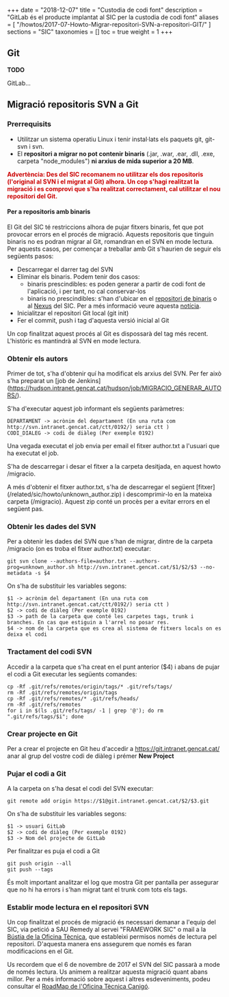 +++
date        = "2018-12-07"
title       = "Custodia de codi font"
description = "GitLab és el producte implantat al SIC per la custodia de codi font"
aliases = [
    "/howtos/2017-07-Howto-Migrar-repositori-SVN-a-repositori-GIT/"
]
sections    = "SIC"
taxonomies  = []
toc         = true
weight      = 1
+++


## Git

**TODO**

GitLab...

## Migració repositoris SVN a Git

### Prerrequisits

* Utilitzar un sistema operatiu Linux i tenir instal·lats els paquets git, git-svn i svn.
* El **repositori a migrar no pot contenir binaris** (.jar, .war, .ear, .dll, .exe, carpeta "node_modules") **ni arxius de mida superior a 20 MB**.

<p style="color: #CC0000;font-weight: bold"> Advertència: Des del SIC recomanem no utilitzar els dos repositoris (l'original al SVN i el migrat al Git) alhora. Un cop s'hagi realitzat la migració i es comprovi que s'ha realitzat correctament, cal utilitzar el nou repositori del Git.</p>  

#### Per a repositoris amb binaris

El Git del SIC té restriccions alhora de pujar fitxers binaris, fet que pot provocar errors en el procés de migració. Aquests repositoris que tinguin binaris no es podran migrar al Git, romandran en el SVN en mode lectura. Per aquests casos, per començar a treballar amb Git s'haurien de seguir els següents pasos:

* Descarregar el darrer tag del SVN
* Eliminar els binaris. Podem tenir dos casos:
	- binaris prescindibles: es poden generar a partir de codi font de l'aplicació, i per tant, no cal conservar-los
	- binaris no prescindibles: s'han d'ubicar en el [repositori de binaris](https://bin.sic.intranet.gencat.cat/) o al [Nexus](https://hudson.intranet.gencat.cat/nexus/) del SIC. Per a més informació veure aquesta [notícia](http://canigo.ctti.gencat.cat/noticies/2017-07-05-SIC-Gestio-binaris/).
* Inicialitzar el repositori Git local (git init)
* Fer el commit, push i tag d'aquesta versió inicial al Git

Un cop finalitzat aquest procés al Git es dispossarà del tag més recent. L'històric es mantindrà al SVN en mode lectura.

### Obtenir els autors

Primer de tot, s'ha d'obtenir quí ha modificat els arxius del SVN. Per fer això s'ha preparat un [job de Jenkins] (https://hudson.intranet.gencat.cat/hudson/job/MIGRACIO_GENERAR_AUTORS/).

S'ha d'executar aquest job informant els següents paràmetres:

	DEPARTAMENT -> acrònim del departament (En una ruta com http://svn.intranet.gencat.cat/ctt/0192/) seria ctt )
	CODI_DIALEG -> codi de diàleg (Per exemple 0192)

Una vegada executat el job envia per email el fitxer author.txt a l'usuari que ha executat el job.

S'ha de descarregar i desar el fitxer a la carpeta desitjada, en aquest howto /migracio.

A més d'obtenir el fitxer author.txt, s'ha de descarregar el següent [fitxer] (/related/sic/howto/unknown_author.zip) i descomprimir-lo en la mateixa carpeta (/migracio). Aquest zip conté un procès per a evitar errors en el següent pas.

### Obtenir les dades del SVN

Per a obtenir les dades del SVN que s'han de migrar, dintre de la carpeta /migracio (on es troba el fitxer author.txt) executar:

	git svn clone --authors-file=author.txt --authors-prog=unknown_author.sh http://svn.intranet.gencat.cat/$1/$2/$3 --no-metadata -s $4

On s'ha de substituir les variables segons:

	$1 -> acrònim del departament (En una ruta com http://svn.intranet.gencat.cat/ctt/0192/) seria ctt )
	$2 -> codi de diàleg (Per exemple 0192)
	$3 -> path de la carpeta que conté les carpetes tags, trunk i branches. En cas que estiguin a l'arrel no posar res.
	$4 -> nom de la carpeta que es crea al sistema de fitxers locals on es deixa el codi

### Tractament del codi SVN

Accedir a la carpeta que s'ha creat en el punt anterior ($4) i abans de pujar el codi a Git executar les següents comandes:

	cp -Rf .git/refs/remotes/origin/tags/* .git/refs/tags/
	rm -Rf .git/refs/remotes/origin/tags
	cp -Rf .git/refs/remotes/* .git/refs/heads/
	rm -Rf .git/refs/remotes
	for i in $(ls .git/refs/tags/ -1 | grep '@'); do rm ".git/refs/tags/$i"; done
	

### Crear projecte en Git

Per a crear el projecte en Git heu d'accedir a https://git.intranet.gencat.cat/ anar al grup del vostre codi de diàleg i prémer **New Project**

### Pujar el codi a Git

A la carpeta on s'ha desat el codi del SVN executar:

	git remote add origin https://$1@git.intranet.gencat.cat/$2/$3.git

On s'ha de substituir les variables segons:

	$1 -> usuari GitLab
	$2 -> codi de diàleg (Per exemple 0192)
	$3 -> Nom del projecte de GitLab

Per finalitzar es puja el codi a Git

	git push origin --all
	git push --tags
	
És molt important analitzar el log que mostra Git per pantalla per assegurar que no hi ha errors i s'han migrat tant el trunk com tots els tags.

### Establir mode lectura en el repositori SVN

Un cop finalitzat el procés de migració és necessari demanar a l'equip del SIC, via petició a SAU Remedy al servei "FRAMEWORK SIC" o mail a la [Bústia de la Oficina Tècnica](mailto:oficina-tecnica.canigo.ctti@gencat.cat), que estableixi permisos només de lectura pel repositori. D'aquesta manera ens assegurem que només es faran modificacions en el Git.

Us recordem que el 6 de novembre de 2017 el SVN del SIC passarà a mode de només lectura. Us animem a realitzar aquesta migració quant abans millor. Per a més informació sobre aquest i altres esdeveniments, podeu consultar el [RoadMap de l'Oficina Tècnica Canigó](http://canigo.ctti.gencat.cat/centre-de-suport/roadmap/).

